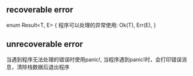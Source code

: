 ## recoverable error
enum Result<T, E> {
  程序可以处理的异常使用:
    Ok(T),
    Err(E),
}
## unrecoverable error
当遇到程序无法处理的错误时使用panic!, 当程序遇到panic!时，会打印错误消息，清除栈数据后退出程序
